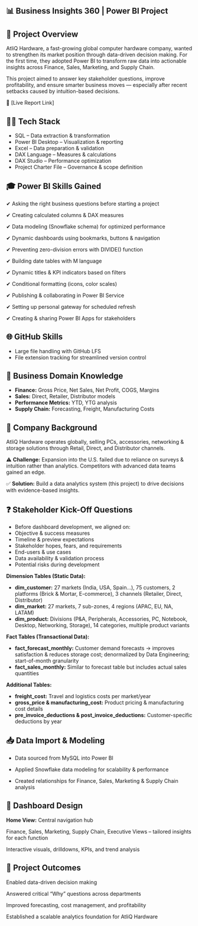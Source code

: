 ## 📊 Business Insights 360 | Power BI Project
## 📑 Project Overview

AtliQ Hardware, a fast-growing global computer hardware company, wanted to strengthen its market position through data-driven decision making. For the first time, they adopted Power BI to transform raw data into actionable insights across Finance, Sales, Marketing, and Supply Chain.

This project aimed to answer key stakeholder questions, improve profitability, and ensure smarter business moves — especially after recent setbacks caused by intuition-based decisions.

🔗 [Live Report Link]

## 👨‍💻 Tech Stack

- SQL – Data extraction & transformation
- Power BI Desktop – Visualization & reporting
- Excel – Data preparation & validation
- DAX Language – Measures & calculations
- DAX Studio – Performance optimization
- Project Charter File – Governance & scope definition

## 🎓 Power BI Skills Gained

✔ Asking the right business questions before starting a project

✔ Creating calculated columns & DAX measures

✔ Data modeling (Snowflake schema) for optimized performance

✔ Dynamic dashboards using bookmarks, buttons & navigation

✔ Preventing zero-division errors with DIVIDE() function

✔ Building date tables with M language

✔ Dynamic titles & KPI indicators based on filters

✔ Conditional formatting (icons, color scales)

✔ Publishing & collaborating in Power BI Service

✔ Setting up personal gateway for scheduled refresh

✔ Creating & sharing Power BI Apps for stakeholders

## 🌐 GitHub Skills

- Large file handling with GitHub LFS
- File extension tracking for streamlined version control

## 💼 Business Domain Knowledge

- **Finance:** Gross Price, Net Sales, Net Profit, COGS, Margins
- **Sales:** Direct, Retailer, Distributor models
- **Performance Metrics:** YTD, YTG analysis
- **Supply Chain:** Forecasting, Freight, Manufacturing Costs

## 🏬 Company Background

AtliQ Hardware operates globally, selling PCs, accessories, networking & storage solutions through Retail, Direct, and Distributor channels.

⚠️ **Challenge:** Expansion into the U.S. failed due to reliance on surveys & intuition rather than analytics. Competitors with advanced data teams gained an edge.

✅ **Solution:** Build a data analytics system (this project) to drive decisions with evidence-based insights.

## ❓ Stakeholder Kick-Off Questions

- Before dashboard development, we aligned on:
- Objective & success measures
- Timeline & preview expectations
- Stakeholder hopes, fears, and requirements
- End-users & use cases
- Data availability & validation process
- Potential risks during development

**Dimension Tables (Static Data):**

- **dim_customer:** 27 markets (India, USA, Spain…), 75 customers, 2 platforms (Brick & Mortar, E-commerce), 3 channels (Retailer, Direct, Distributor)
- **dim_market:** 27 markets, 7 sub-zones, 4 regions (APAC, EU, NA, LATAM)
- **dim_product:** Divisions (P&A, Peripherals, Accessories, PC, Notebook, Desktop, Networking, Storage), 14 categories, multiple product variants

**Fact Tables (Transactional Data):**

- **fact_forecast_monthly:** Customer demand forecasts → improves satisfaction & reduces storage cost; denormalized by Data Engineering; start-of-month granularity
- **fact_sales_monthly:** Similar to forecast table but includes actual sales quantities

**Additional Tables:**

- **freight_cost:** Travel and logistics costs per market/year
- **gross_price & manufacturing_cost:** Product pricing & manufacturing cost details
- **pre_invoice_deductions & post_invoice_deductions:** Customer-specific deductions by year
  
## 📥 Data Import & Modeling

- Data sourced from MySQL into Power BI

- Applied Snowflake data modeling for scalability & performance

- Created relationships for Finance, Sales, Marketing & Supply Chain analysis

## 🎨 Dashboard Design

**Home View:** Central navigation hub

Finance, Sales, Marketing, Supply Chain, Executive Views – tailored insights for each function

Interactive visuals, drilldowns, KPIs, and trend analysis

## 🎯 Project Outcomes

Enabled data-driven decision making

Answered critical “Why” questions across departments

Improved forecasting, cost management, and profitability

Established a scalable analytics foundation for AtliQ Hardware
